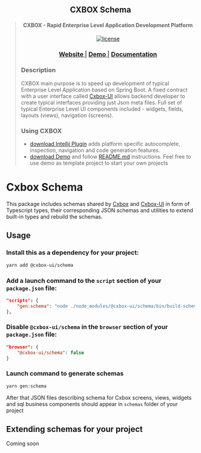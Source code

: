 <h2 align="center">CXBOX Schema</h2>

<blockquote>
<div> 
<p align="center">
<h4 align="center">CXBOX - Rapid Enterprise Level Application Development Platform</h4>

<p align="center">
<a href="http://www.apache.org/licenses/LICENSE-2.0"><img src="https://img.shields.io/badge/license-Apache%20License%202.0-blue.svg?style=flat" alt="license" title=""></a>
</p>

<div align="center">
  <h3>
    <a href="https://www.cxbox.org/" target="_blank">
      Website
    </a>
    <span> | </span>
    <a href="https://www.demo.cxbox.org/" target="_blank">
      Demo
    </a>
    <span> | </span>
    <a href="https://www.doc.cxbox.org/" target="_blank">
      Documentation
    </a>
  </h3>

</div>



<h3>Description</h2>
<p>
CXBOX main purpose is to speed up development of typical Enterprise Level Application based on Spring Boot. A fixed
contract with a user interface called <a href="https://github.com/CX-Box/cxbox-ui" target="_blank">Cxbox-UI</a> allows backend developer to create
typical interfaces providing just Json meta files. Full set of typical Enterprise Level UI components included -
widgets, fields, layouts (views), navigation (screens).
</p>
</div>

<h3>Using CXBOX</h2>
<ul>
<li> <a href="https://plugins.jetbrains.com/plugin/19523-tesler-helper" target="_blank">download Intellij Plugin</a> adds platform specific autocomplete, inspection, navigation and code generation features.
</li>
<li>
 <a href="https://github.com/CX-Box/cxbox-demo" target="_blank">download Demo</a> and follow <a href="https://github.com/CX-Box/cxbox-demo#readme" target="_blank">README.md</a> instructions. Feel free to use demo as template project to start your own projects
</li>
</ul>
</blockquote>

# Cxbox Schema

This package includes schemas shared by [Cxbox](https://github.com/CX-Box/cxbox) and [Cxbox-UI](https://github.com/CX-Box/cxbox-ui) in form of Typescript types, their corresponding JSON schemas and utilities to extend built-in types and rebuild the schemas.

## Usage

### Install this as a dependency for your project:

```sh
yarn add @cxbox-ui/schema
```
### Add a launch command to the `script` section of your `package.json` file:
```json
"scripts": {
    "gen:schema": "node ./node_modules/@cxbox-ui/schema/bin/build-schema"
},
```

### Disable `@cxbox-ui/schema` in the `browser` section of your `package.json` file:
```json
"browser": {
    "@cxbox-ui/schema": false
}
```

### Launch command to generate schemas
```sh
yarn gen:schema
```

After that JSON files describing schema for Cxbox screens, views, widgets and sql business components should appear in `schemas` folder of your project

## Extending schemas for your project

Coming soon